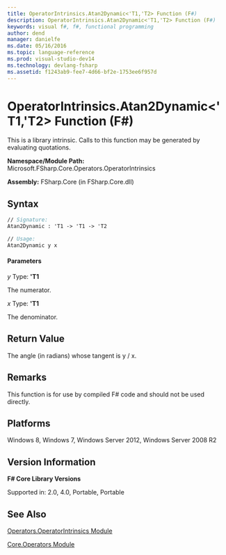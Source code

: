 ```yaml
---
title: OperatorIntrinsics.Atan2Dynamic<'T1,'T2> Function (F#)
description: OperatorIntrinsics.Atan2Dynamic<'T1,'T2> Function (F#)
keywords: visual f#, f#, functional programming
author: dend
manager: danielfe
ms.date: 05/16/2016
ms.topic: language-reference
ms.prod: visual-studio-dev14
ms.technology: devlang-fsharp
ms.assetid: f1243ab9-fee7-4d66-bf2e-1753ee6f957d
---
```


# OperatorIntrinsics.Atan2Dynamic<'T1,'T2> Function (F#)

This is a library intrinsic. Calls to this function may be generated by evaluating quotations.

**Namespace/Module Path:** Microsoft.FSharp.Core.Operators.OperatorIntrinsics

**Assembly:** FSharp.Core (in FSharp.Core.dll)


## Syntax

```fsharp
// Signature:
Atan2Dynamic : 'T1 -> 'T1 -> 'T2

// Usage:
Atan2Dynamic y x
```

#### Parameters
*y*
Type: **'T1**


The numerator.


*x*
Type: **'T1**


The denominator.

## Return Value

The angle (in radians) whose tangent is y / x.

## Remarks
This function is for use by compiled F# code and should not be used directly.


## Platforms
Windows 8, Windows 7, Windows Server 2012, Windows Server 2008 R2


## Version Information
**F# Core Library Versions**

Supported in: 2.0, 4.0, Portable, Portable

## See Also
[Operators.OperatorIntrinsics Module](Operators.OperatorIntrinsics-Module-%5BFSharp%5D.md)

[Core.Operators Module](Core.Operators-Module-%5BFSharp%5D.md)
